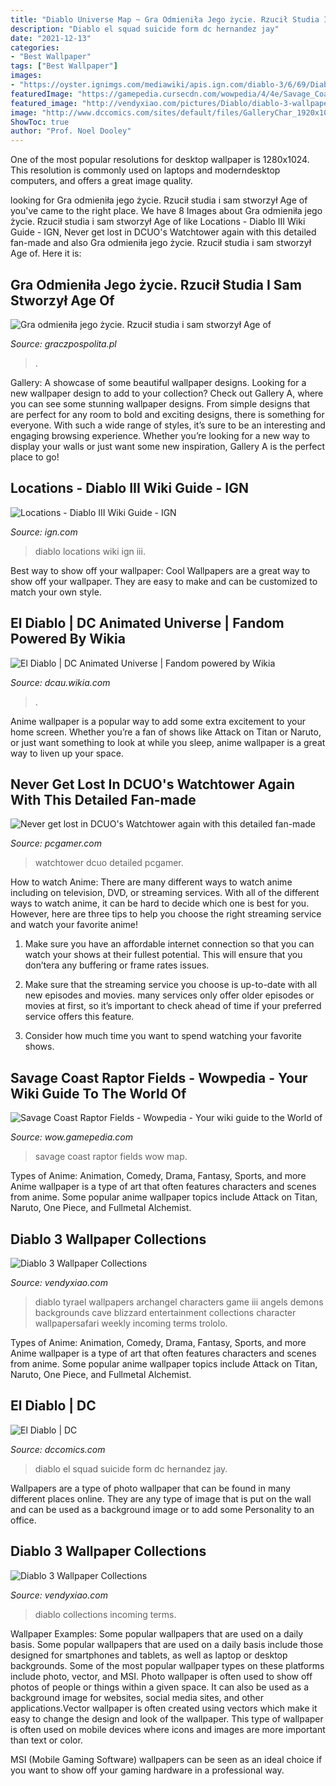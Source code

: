 ```yaml
---
title: "Diablo Universe Map ~ Gra Odmieniła Jego życie. Rzucił Studia I Sam Stworzył Age Of"
description: "Diablo el squad suicide form dc hernandez jay"
date: "2021-12-13"
categories:
- "Best Wallpaper"
tags: ["Best Wallpaper"]
images:
- "https://oyster.ignimgs.com/mediawiki/apis.ign.com/diablo-3/6/69/Diablo3map_wiki.jpg?width=325"
featuredImage: "https://gamepedia.cursecdn.com/wowpedia/4/4e/Savage_Coast_Raptor_Fields_map.jpg"
featured_image: "http://vendyxiao.com/pictures/Diablo/diablo-3-wallpaper-040.jpg"
image: "http://www.dccomics.com/sites/default/files/GalleryChar_1920x1080_3_SSQUAD_5_15_600_57a3b1dc1087b9.42487960.jpg"
ShowToc: true
author: "Prof. Noel Dooley"
---
```



One of the most popular resolutions for desktop wallpaper is 1280x1024. This resolution is commonly used on laptops and moderndesktop computers, and offers a great image quality.

	

		
looking for Gra odmieniła jego życie. Rzucił studia i sam stworzył Age of you've came to the right place. We have 8 Images about Gra odmieniła jego życie. Rzucił studia i sam stworzył Age of like Locations - Diablo III Wiki Guide - IGN, Never get lost in DCUO&#039;s Watchtower again with this detailed fan-made and also Gra odmieniła jego życie. Rzucił studia i sam stworzył Age of. Here it is:
		
    
## Gra Odmieniła Jego życie. Rzucił Studia I Sam Stworzył Age Of

<img loading=lazy src="https://graczpospolita.pl/wp-content/uploads/2018/11/Age-of-Civilizations-II-1.jpg" onerror="this.onerror=null;this.src='https://tse4.mm.bing.net/th?id=OIP.OuczVvwpwzNw7C0EXq2DrwHaEK&amp;pid=15.1';" alt="Gra odmieniła jego życie. Rzucił studia i sam stworzył Age of">

_Source: graczpospolita.pl_

>. 

	

Gallery: A showcase of some beautiful wallpaper designs.
Looking for a new wallpaper design to add to your collection? Check out Gallery A, where you can see some stunning wallpaper designs. From simple designs that are perfect for any room to bold and exciting designs, there is something for everyone. With such a wide range of styles, it’s sure to be an interesting and engaging browsing experience. Whether you’re looking for a new way to display your walls or just want some new inspiration, Gallery A is the perfect place to go!





	
	
    
## Locations - Diablo III Wiki Guide - IGN

<img loading=lazy src="https://oyster.ignimgs.com/mediawiki/apis.ign.com/diablo-3/6/69/Diablo3map_wiki.jpg?width=325" onerror="this.onerror=null;this.src='https://tse2.mm.bing.net/th?id=OIP.OTXgRNZ-lclgna33DB2JKQAAAA&amp;pid=15.1';" alt="Locations - Diablo III Wiki Guide - IGN">

_Source: ign.com_

>diablo locations wiki ign iii. 

	

Best way to show off your wallpaper:
Cool Wallpapers are a great way to show off your wallpaper. They are easy to make and can be customized to match your own style.

    
## El Diablo | DC Animated Universe | Fandom Powered By Wikia

<img loading=lazy src="http://vignette2.wikia.nocookie.net/dcanimated/images/8/87/El_Diablo.png/revision/latest?cb=20080930201428" onerror="this.onerror=null;this.src='https://tse3.mm.bing.net/th?id=OIP.h9pasknj_OHxPUrVWkCPyAHaFj&amp;pid=15.1';" alt="El Diablo | DC Animated Universe | Fandom powered by Wikia">

_Source: dcau.wikia.com_

>. 

	

Anime wallpaper is a popular way to add some extra excitement to your home screen. Whether you’re a fan of shows like Attack on Titan or Naruto, or just want something to look at while you sleep, anime wallpaper is a great way to liven up your space.

    
## Never Get Lost In DCUO&#039;s Watchtower Again With This Detailed Fan-made

<img loading=lazy src="https://cdn.mos.cms.futurecdn.net/8ff57ab13f12965a76a90618bd0c8915-650-80.jpg" onerror="this.onerror=null;this.src='https://tse1.mm.bing.net/th?id=OIP.cqjlHrPiFYkTxP2bBlblegHaC0&amp;pid=15.1';" alt="Never get lost in DCUO&#039;s Watchtower again with this detailed fan-made">

_Source: pcgamer.com_

>watchtower dcuo detailed pcgamer. 

	

How to watch Anime: There are many different ways to watch anime including on television, DVD, or streaming services.
With all of the different ways to watch anime, it can be hard to decide which one is best for you. However, here are three tips to help you choose the right streaming service and watch your favorite anime!
1. Make sure you have an affordable internet connection so that you can watch your shows at their fullest potential. This will ensure that you don’tera any buffering or frame rates issues.

2. Make sure that the streaming service you choose is up-to-date with all new episodes and movies. many services only offer older episodes or movies at first, so it’s important to check ahead of time if your preferred service offers this feature.

3. Consider how much time you want to spend watching your favorite shows.

    
## Savage Coast Raptor Fields - Wowpedia - Your Wiki Guide To The World Of

<img loading=lazy src="https://gamepedia.cursecdn.com/wowpedia/4/4e/Savage_Coast_Raptor_Fields_map.jpg" onerror="this.onerror=null;this.src='https://tse2.mm.bing.net/th?id=OIP.em_hZErrWQVXYsosOKYiMgHaE2&amp;pid=15.1';" alt="Savage Coast Raptor Fields - Wowpedia - Your wiki guide to the World of">

_Source: wow.gamepedia.com_

>savage coast raptor fields wow map. 

	

Types of Anime: Animation, Comedy, Drama, Fantasy, Sports, and more
Anime wallpaper is a type of art that often features characters and scenes from anime. Some popular anime wallpaper topics include Attack on Titan, Naruto, One Piece, and Fullmetal Alchemist.

    
## Diablo 3 Wallpaper Collections

<img loading=lazy src="http://vendyxiao.com/pictures/Diablo/diablo-3-wallpaper-040.jpg" onerror="this.onerror=null;this.src='https://tse1.mm.bing.net/th?id=OIP.01WYTrxJZVxetpHkbXTzUQHaEo&amp;pid=15.1';" alt="Diablo 3 Wallpaper Collections">

_Source: vendyxiao.com_

>diablo tyrael wallpapers archangel characters game iii angels demons backgrounds cave blizzard entertainment collections character wallpapersafari weekly incoming terms trololo. 

	

Types of Anime: Animation, Comedy, Drama, Fantasy, Sports, and more
Anime wallpaper is a type of art that often features characters and scenes from anime. Some popular anime wallpaper topics include Attack on Titan, Naruto, One Piece, and Fullmetal Alchemist.

    
## El Diablo | DC

<img loading=lazy src="http://www.dccomics.com/sites/default/files/GalleryChar_1920x1080_3_SSQUAD_5_15_600_57a3b1dc1087b9.42487960.jpg" onerror="this.onerror=null;this.src='https://tse1.mm.bing.net/th?id=OIP.tat_vSp_E3Qe2BX2vEFTuAHaEK&amp;pid=15.1';" alt="El Diablo | DC">

_Source: dccomics.com_

>diablo el squad suicide form dc hernandez jay. 

	



Wallpapers are a type of photo wallpaper that can be found in many different places online. They are any type of image that is put on the wall and can be used as a background image or to add some Personality to an office.

    
## Diablo 3 Wallpaper Collections

<img loading=lazy src="http://vendyxiao.com/pictures/Diablo/diablo-3-wallpaper-041.jpg" onerror="this.onerror=null;this.src='https://tse2.mm.bing.net/th?id=OIP.sVIiA0pczTTOda-nm3pj_wHaEo&amp;pid=15.1';" alt="Diablo 3 Wallpaper Collections">

_Source: vendyxiao.com_

>diablo collections incoming terms. 

	

Wallpaper Examples: Some popular wallpapers that are used on a daily basis.
Some popular wallpapers that are used on a daily basis include those designed for smartphones and tablets, as well as laptop or desktop backgrounds. Some of the most popular wallpaper types on these platforms include photo, vector, and MSI. 
Photo wallpaper is often used to show off photos of people or things within a given space. It can also be used as a background image for websites, social media sites, and other applications.Vector wallpaper is often created using vectors which make it easy to change the design and look of the wallpaper. This type of wallpaper is often used on mobile devices where icons and images are more important than text or color. 

MSI (Mobile Gaming Software) wallpapers can be seen as an ideal choice if you want to show off your gaming hardware in a professional way.

